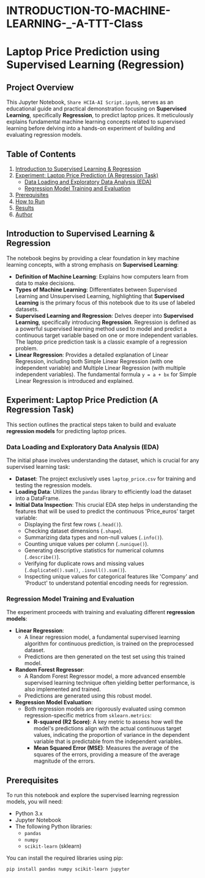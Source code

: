 # INTRODUCTION-TO-MACHINE-LEARNING-_-A-TTT-Class

# Laptop Price Prediction using Supervised Learning (Regression)

## Project Overview

This Jupyter Notebook, `Share HCIA-AI Script.ipynb`, serves as an educational guide and practical demonstration focusing on **Supervised Learning**, specifically **Regression**, to predict laptop prices. It meticulously explains fundamental machine learning concepts related to supervised learning before delving into a hands-on experiment of building and evaluating regression models.

## Table of Contents

1.  [Introduction to Supervised Learning & Regression](#introduction-to-supervised-learning--regression)
2.  [Experiment: Laptop Price Prediction (A Regression Task)](#experiment-laptop-price-prediction-a-regression-task)
    * [Data Loading and Exploratory Data Analysis (EDA)](#data-loading-and-exploratory-data-analysis-eda)
    * [Regression Model Training and Evaluation](#regression-model-training-and-evaluation)
3.  [Prerequisites](#prerequisites)
4.  [How to Run](#how-to-run)
5.  [Results](#results)
6.  [Author](#author)

## Introduction to Supervised Learning & Regression

The notebook begins by providing a clear foundation in key machine learning concepts, with a strong emphasis on **Supervised Learning**:

* **Definition of Machine Learning**: Explains how computers learn from data to make decisions.
* **Types of Machine Learning**: Differentiates between Supervised Learning and Unsupervised Learning, highlighting that **Supervised Learning** is the primary focus of this notebook due to its use of labeled datasets.
* **Supervised Learning and Regression**: Delves deeper into **Supervised Learning**, specifically introducing **Regression**. Regression is defined as a powerful supervised learning method used to model and predict a continuous target variable based on one or more independent variables. The laptop price prediction task is a classic example of a regression problem.
* **Linear Regression**: Provides a detailed explanation of Linear Regression, including both Simple Linear Regression (with one independent variable) and Multiple Linear Regression (with multiple independent variables). The fundamental formula `y = a + bx` for Simple Linear Regression is introduced and explained.

## Experiment: Laptop Price Prediction (A Regression Task)

This section outlines the practical steps taken to build and evaluate **regression models** for predicting laptop prices.

### Data Loading and Exploratory Data Analysis (EDA)

The initial phase involves understanding the dataset, which is crucial for any supervised learning task:

* **Dataset**: The project exclusively uses `laptop_price.csv` for training and testing the regression models.
* **Loading Data**: Utilizes the `pandas` library to efficiently load the dataset into a DataFrame.
* **Initial Data Inspection**: This crucial EDA step helps in understanding the features that will be used to predict the continuous 'Price_euros' target variable:
    * Displaying the first few rows (`.head()`).
    * Checking dataset dimensions (`.shape`).
    * Summarizing data types and non-null values (`.info()`).
    * Counting unique values per column (`.nunique()`).
    * Generating descriptive statistics for numerical columns (`.describe()`).
    * Verifying for duplicate rows and missing values (`.duplicated().sum()`, `.isnull().sum()`).
    * Inspecting unique values for categorical features like 'Company' and 'Product' to understand potential encoding needs for regression.

### Regression Model Training and Evaluation

The experiment proceeds with training and evaluating different **regression models**:

* **Linear Regression**:
    * A linear regression model, a fundamental supervised learning algorithm for continuous prediction, is trained on the preprocessed dataset.
    * Predictions are then generated on the test set using this trained model.
* **Random Forest Regressor**:
    * A Random Forest Regressor model, a more advanced ensemble supervised learning technique often yielding better performance, is also implemented and trained.
    * Predictions are generated using this robust model.
* **Regression Model Evaluation**:
    * Both regression models are rigorously evaluated using common regression-specific metrics from `sklearn.metrics`:
        * **R-squared (R2 Score)**: A key metric to assess how well the model's predictions align with the actual continuous target values, indicating the proportion of variance in the dependent variable that is predictable from the independent variables.
        * **Mean Squared Error (MSE)**: Measures the average of the squares of the errors, providing a measure of the average magnitude of the errors.

## Prerequisites

To run this notebook and explore the supervised learning regression models, you will need:

* Python 3.x
* Jupyter Notebook
* The following Python libraries:
    * `pandas`
    * `numpy`
    * `scikit-learn` (sklearn)

You can install the required libraries using pip:
```bash
pip install pandas numpy scikit-learn jupyter
